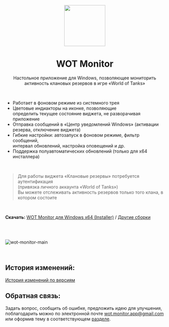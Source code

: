 <p align="center">
  <img src="https://user-images.githubusercontent.com/24222149/115955361-ab72ad80-a4fe-11eb-9f3e-9488e8808dd9.png" height="130">
  <h1 align="center">WOT Monitor</h1>
  <p align="center">
<!-- <a href="https://github.com/WahaWaher/wot-monitor/releases">
	<img src="https://img.shields.io/github/package-json/v/WahaWaher/wot-monitor?label=%D0%92%D0%B5%D1%80%D1%81%D0%B8%D1%8F&style=flat-square" alt="asd">
    </a> -->
  </p>
  <p align="center">Настольное приложение для Windows, позволяющее мониторить <br> активность клановых резервов в игре «World of Tanks»<p>
</p>

<br>

* Работает в фоновом режиме из системного трея
* Цветовые индиакторы на иконке, позволяющие <br> определить текущее состояние виджета, не разворачивая приложение
* Отправка сообщений в «Центр уведомлений Windows» (активации резерва, отключение виджета)
* Гибкие настройки: автозапуск в фоновом режиме, фильтр сообщений, <br> интервал обновлений, настройка оповещений и др.
* Поддержка полуавтоматических обновлений (только для x64 инсталлера)

<br>

> Для работы виджета «Клановые резервы» потребуется аутентификация <br> (привязка личного аккаунта «World of Tanks») <br>
> Вы можете отслеживать активность резервов только того клана, в котором состоите

<br>

**Скачать:** [WOT Monitor для Windows x64 (Installer)](https://github.com/WahaWaher/wot-monitor/releases/download/v1.1.3/wot-monitor-1.1.3-setup-win-x64.exe) / [Другие сборки](https://github.com/WahaWaher/wot-monitor/releases/)

<br><br>

![wot-monitor-main](https://user-images.githubusercontent.com/24222149/115959951-77f04d00-a517-11eb-94af-6b22ba286235.png)

<br>

## История изменений:
<a href="https://github.com/WahaWaher/wot-monitor/blob/main/CHANGELOG.md">История изменений по версиям</a>

## Обратная связь:
Задать вопрос, сообщить об ошибке, предложить идею для улучшения, поблагодарить можно по электронной почте <a href="mailto:wot.monitor.app@gmail.com">wot.monitor.app@gmail.com</a> или оформив тему в соответствующем [разделе](https://github.com/WahaWaher/wot-monitor/issues).
